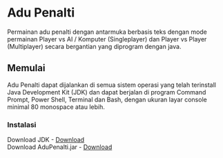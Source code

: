 # Adu Penalti
Permainan adu penalti dengan antarmuka berbasis teks dengan mode permainan Player vs AI / Komputer (Singleplayer) dan Player vs Player (Multiplayer) secara bergantian yang diprogram dengan java. 

## Memulai
Adu Penalti dapat dijalankan di semua sistem operasi yang telah terinstall Java Development Kit (JDK) dan dapat berjalan di program Command Prompt, Power Shell, Terminal dan Bash, dengan ukuran layar console minimal 80 monospace atau lebih.

### Instalasi
Download JDK - [Download](http://www.oracle.com/technetwork/java/javase/downloads/index.html) <br/>
Download AduPenalti.jar - [Download](https://github.com/fardhanardhi/AduPenalti2/raw/master/JAR%20File/AduPenalti.jar)